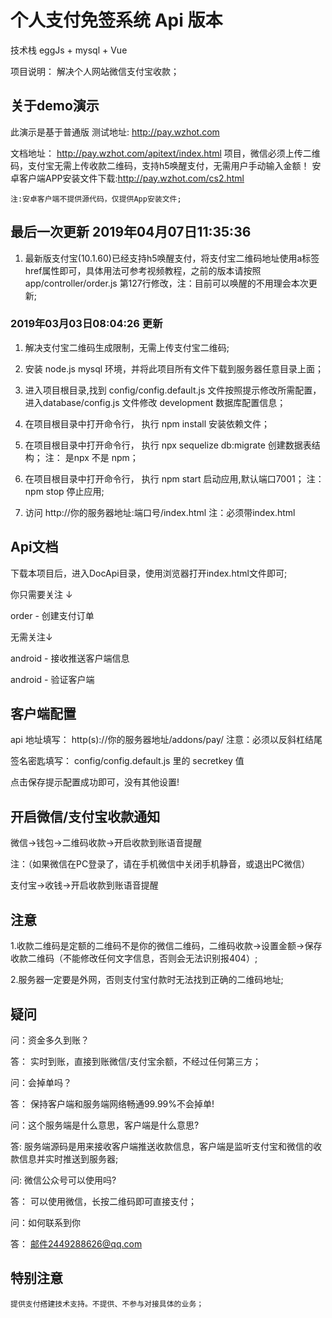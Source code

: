 ﻿# 个人支付免签系统 Api 版本

  技术栈 eggJs + mysql + Vue

  项目说明： 解决个人网站微信支付宝收款；
  
  ## 关于demo演示
  
  此演示是基于普通版 测试地址: http://pay.wzhot.com

文档地址： http://pay.wzhot.com/apitext/index.html  项目，微信必须上传二维码，支付宝无需上传收款二维码，支持h5唤醒支付，无需用户手动输入金额！
安卓客户端APP安装文件下载:http://pay.wzhot.com/cs2.html

    注:安卓客户端不提供源代码，仅提供App安装文件;
  
## 最后一次更新 2019年04月07日11:35:36

  1. 最新版支付宝(10.1.60)已经支持h5唤醒支付，将支付宝二维码地址使用a标签href属性即可，具体用法可参考视频教程，之前的版本请按照 app/controller/order.js 第127行修改，注：目前可以唤醒的不用理会本次更新;
  
   
  ### 2019年03月03日08:04:26 更新

  1. 解决支付宝二维码生成限制，无需上传支付宝二维码;

  

  1. 安装 node.js mysql 环境，并将此项目所有文件下载到服务器任意目录上面；

  2. 进入项目根目录,找到 config/config.default.js 文件按照提示修改所需配置， 进入database/config.js 文件修改 development 数据库配置信息；

  3. 在项目根目录中打开命令行， 执行 npm install 安装依赖文件；

  4. 在项目根目录中打开命令行， 执行 npx sequelize db:migrate  创建数据表结构； 注： 是npx 不是 npm；

  5. 在项目根目录中打开命令行， 执行 npm start 启动应用,默认端口7001； 注： npm stop 停止应用;

  6. 访问 http://你的服务器地址:端口号/index.html 注：必须带index.html


## Api文档

  下载本项目后，进入DocApi目录，使用浏览器打开index.html文件即可;

  你只需要关注 ↓

  order - 创建支付订单

  无需关注↓

  android - 接收推送客户端信息

  android - 验证客户端
  
 ## 客户端配置

  api 地址填写： http(s)://你的服务器地址/addons/pay/ 注意：必须以反斜杠结尾

  签名密匙填写： config/config.default.js 里的 secretkey 值

  点击保存提示配置成功即可，没有其他设置!
  
 ## 开启微信/支付宝收款通知
 
  微信->钱包->二维码收款->开启收款到账语音提醒  

  注：（如果微信在PC登录了，请在手机微信中关闭手机静音，或退出PC微信）

  支付宝->收钱->开启收款到账语音提醒
  
 ## 注意
 
  1.收款二维码是定额的二维码不是你的微信二维码，二维码收款->设置金额->保存收款二维码（不能修改任何文字信息，否则会无法识别报404）;
  
  2.服务器一定要是外网，否则支付宝付款时无法找到正确的二维码地址;

 ## 疑问

  问：资金多久到账？

  答： 实时到账，直接到账微信/支付宝余额，不经过任何第三方；

  问：会掉单吗？

  答： 保持客户端和服务端网络畅通99.99%不会掉单!

  问：这个服务端是什么意思，客户端是什么意思?

  答: 服务端源码是用来接收客户端推送收款信息，客户端是监听支付宝和微信的收款信息并实时推送到服务器;

  问: 微信公众号可以使用吗?

  答： 可以使用微信，长按二维码即可直接支付；
  
  问：如何联系到你
  
  答： 邮件2449288626@qq.com 
  
  ## 特别注意
    提供支付搭建技术支持。不提供、不参与对接具体的业务；

